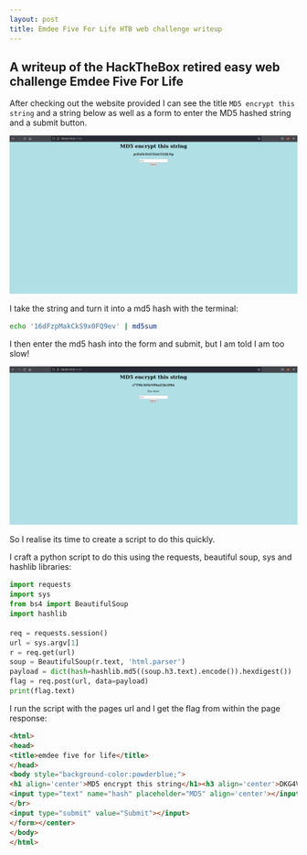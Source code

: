 ```yaml
---
layout: post
title: Emdee Five For Life HTB web challenge writeup
---
```


## A writeup of the HackTheBox retired easy web challenge Emdee Five For Life

After checking out the website provided I can see the title `MD5 encrypt this string` and a string below as well as a form to enter the MD5 hashed string and a submit button.  

[<img src="../images/emdee_five_for_life/home.png"
  style="width: 800px;"/>](images/home.png)

I take the string and turn it into a md5 hash with the terminal:

```bash
echo '16dFzpMakCkS9x0FQ9ev' | md5sum
```

I then enter the md5 hash into the form and submit, but I am told I am too slow!

[<img src="../images/emdee_five_for_life/too_slow.png"
  style="width: 800px;"/>](images/too_slow.png)

So I realise its time to create a script to do this quickly. 

I craft a python script to do this using the requests, beautiful soup, sys and hashlib libraries:

```python
import requests
import sys
from bs4 import BeautifulSoup
import hashlib

req = requests.session()
url = sys.argv[1]
r = req.get(url)
soup = BeautifulSoup(r.text, 'html.parser')
payload = dict(hash=hashlib.md5((soup.h3.text).encode()).hexdigest())
flag = req.post(url, data=payload)
print(flag.text)
```

I run the script with the pages url and I get the flag from within the page response:

```html
<html>
<head>
<title>emdee five for life</title>
</head>
<body style="background-color:powderblue;">
<h1 align='center'>MD5 encrypt this string</h1><h3 align='center'>DKG4V1dlh5lwX3ItYvih</h3><p align='center'>HTB{N1c3_ScrIpt1nG_B0i!}</p><center><form action="" method="post">
<input type="text" name="hash" placeholder="MD5" align='center'></input>
</br>
<input type="submit" value="Submit"></input>
</form></center>
</body>
</html>
```
